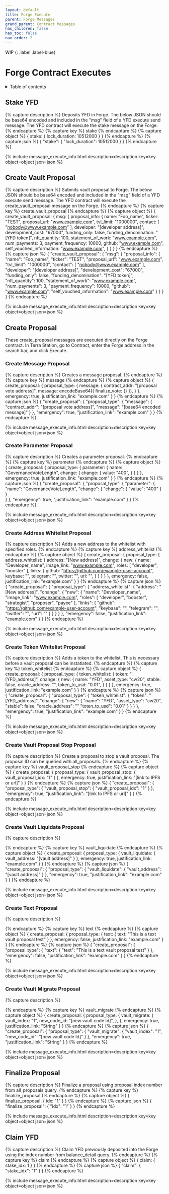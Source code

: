 ```yaml
---
layout: default
title: Forge Execute
parent: Forge Messages
grand_parent: Contract Messages
has_children: false
has_toc: false
nav_order: 2
---
```


WIP
{: .label .label-blue}

# Forge Contract Executes

<details markdown="block">
  <summary>
    Table of contents
  </summary>
  {: .text-delta }
1. TOC
{:toc}
</details>

## Stake YFD
{% capture description %}
Deposits YFD in Forge. The below JSON should be base64 encoded and included in the "msg" field of a YFD execute send message. The YFD contract will execute the stake message on the Forge. 
{% endcapture %}
{% capture key %}
stake
{% endcapture %}
{% capture object %}
{
  stake: {
      lock_duration: 10512000
  }
}
{% endcapture %}
{% capture json %}
{
  "stake": { 
    "lock_duration": 10512000 
  }
}
{% endcapture %}

{% include message_execute_info.html description=description key=key object=object json=json %}

## Create Vault Proposal
{% capture description %}
Submits vault proposal to Forge. The below JSON should be base64 encoded and included in the "msg" field of a YFD execute send message. The YFD contract will execute the create_vault_proposal message on the Forge. 
{% endcapture %}
{% capture key %}
create_vault_proposal
{% endcapture %}
{% capture object %}
{
  create_vault_proposal: {
    msg: {
      proposal_info: {
        name: "Foo_name",
        ticker: "TEST",
        proposal_url: "www.example.com",
        tvl_limit: "1000000",
        contact: [
            "nobody@www.example.com"
        ],
        developer: "[developer address]",
        development_cost: "67000",
        funding_only: false,
        funding_denomination: "[YFD token]",
        nft_quantity: 100,
        statement_of_work: "www.example.com",
        num_payments: 3,
        payment_frequency: 10000,
        github: "www.example.com",
        self_vouched_information: "www.example.com",
      }
    }
  }
}
{% endcapture %}
{% capture json %}
{
  "create_vault_proposal": {
    "msg": {
      "proposal_info": {
        "name": "Foo_name",
        "ticker": "TEST",
        "proposal_url": "www.example.com",
        "tvl_limit": "1000000",
        "contact": [
          "nobody@www.example.com"
        ],
        "developer": "[developer address]",
        "development_cost": "67000",
        "funding_only": false,
        "funding_denomination": "[YFD token]",
        "nft_quantity": 100,
        "statement_of_work": "www.example.com",
        "num_payments": 3,
        "payment_frequency": 10000,
        "github": "www.example.com",
        "self_vouched_information": "www.example.com"
      }
    }
  }
}
{% endcapture %}

{% include message_execute_info.html description=description key=key object=object json=json %}


## Create Proposal
These create_proposal messages are executed directly on the Forge contract. In Terra Station, go to Contract, enter the Forge address in the search bar, and click Execute.

### Create Message Proposal
{% capture description %}
Creates a message proposal. 
{% endcapture %}
{% capture key %}
message
{% endcapture %}
{% capture object %}
{ 
  create_proposal: {
    proposal_type: {
      message: {
        contract_addr: "[proposal vote address]",
        message: encodeBase64({ finalize_vote: {} }),
      }
    },
    emergency: true,
    justification_link: "example.com"
  } 
}
{% endcapture %}
{% capture json %}
{
  "create_proposal": {
    "proposal_type": {
      "message": {
          "contract_addr": "[proposal vote address]",
          "message": "[base64 encoded message]"
        }
    },
    "emergency": true,
    "justification_link": "example.com"
  }
}
{% endcapture %}

{% include message_execute_info.html description=description key=key object=object json=json %}


### Create Parameter Proposal
{% capture description %}
Creates a parameter proposal. 
{% endcapture %}
{% capture key %}
parameter
{% endcapture %}
{% capture object %}
{ 
  create_proposal: {
    proposal_type: {
    parameter: {
        name: "GovernanceVoteLength", 
        change: {
          change: {
              value: "400",
          }
        }
      }
    },
    emergency: true,
    justification_link: "example.com"
  } 
}
{% endcapture %}
{% capture json %}
{
  "create_proposal": {
    "proposal_type": {
        "parameter": {
          "name": "GovernanceVoteLength", 
          "change": {
            "change": {
              "value": "400"
          }
        }  
      }
    },
    "emergency": true,
    "justification_link": "example.com"
  }
}
{% endcapture %}

{% include message_execute_info.html description=description key=key object=object json=json %}


### Create Address Whitelist Proposal
{% capture description %}
Adds a new address to the whitelist with specified roles.
{% endcapture %}
{% capture key %}
address_whitelist
{% endcapture %}
{% capture object %}
{
  create_proposal: {
    proposal_type: {
      address_whitelist: {
        address: "[New address]",
        change: {
          new: {
            name: "Developer_name",
            image_link: "www.example.com",
            roles: [
              "developer",
              "booster"
            ],
            links: {
              github: "https://github.com/example-user-account",
              keybase: "",
              telegram: "",
              twitter: "",
              url: "",
            }
          }
        }
      }
    },
    emergency: false,
    justification_link: "example.com"
  }
}
{% endcapture %}
{% capture json %}
{
  "create_proposal": {
    "proposal_type": {
      "address_whitelist": {
        "address": "[New address]",
        "change": {
          "new": {
            "name": "Developer_name",
            "image_link": "www.example.com",
            "roles": [
              "developer",
              "booster",
              "strategist",
              "proposer",
              "payee"
            ],
            "links": {
              "github": "https://github.com/example-user-account",
              "keybase": "",
              "telegram": "",
              "twitter": "",
              "url": ""
            }
          }
        }
      }
    },
    "emergency": false,
    "justification_link": "example.com"
  }
}
{% endcapture %}

{% include message_execute_info.html description=description key=key object=object json=json %}


### Create Token Whitelist Proposal
{% capture description %}
Adds a token to the whitelist. This is necessary before a vault proposal can be instatiated.
{% endcapture %}
{% capture key %}
token_whitelist
{% endcapture %}
{% capture object %}
{ 
  create_proposal: {
    proposal_type: {
      token_whitelist: {
        token: "[YFD_address]",
        change: {
          new: {
            name: "YFD",
            asset_type: "cw20",
            stable: false,
            oracle_address: "",
            token_to_usd: "0.01",
          }
        }
      }
    },
    emergency: true,
    justification_link: "example.com"
  }
}
{% endcapture %}
{% capture json %}
{
  "create_proposal": {
    "proposal_type": {
      "token_whitelist": {
        "token": "[YFD_address]",
        "change": {
          "new": {
            "name": "YFD",
            "asset_type": "cw20",
            "stable": false,
            "oracle_address": ""
            "toten_to_usd": "0.01"
          }
        }
      }
    },
    "emergency": true,
    "justification_link": "example.com"
  }
}
{% endcapture %}

{% include message_execute_info.html description=description key=key object=object json=json %}


### Create Vault Proposal Stop Proposal 
{% capture description %}
Create a proposal to stop a vault proposal. The proposal ID can be queried with all_proposals. 
{% endcapture %}
{% capture key %}
vault_proposal_stop
{% endcapture %}
{% capture object %}
{
  create_proposal: {
    proposal_type: {
      vault_proposal_stop: {
        vault_proposal_idx: "1"
      }
    },
    emergency: true,
    justification_link: "[link to IPFS or url]"
  }
}
{% endcapture %}
{% capture json %}
{
  "create_proposal": {
    "proposal_type": {
      "vault_proposal_stop": {
        "vault_proposal_idx": "1"
      }
    },
    "emergency": true,
    "justification_link": "[link to IPFS or url]"
  }
}
{% endcapture %}

{% include message_execute_info.html description=description key=key object=object json=json %}


### Create Vault Liquidate Proposal
{% capture description %}

{% endcapture %}
{% capture key %}
vault_liquidate
{% endcapture %}
{% capture object %}
{ 
  create_proposal: {
    proposal_type: {
      vault_liquidate: {
        vault_address: "[vault address]"
      }
    },
    emergency: true,
    justification_link: "example.com"
  } 
}
{% endcapture %}
{% capture json %}
{
  "create_proposal": {
    "proposal_type": {
        "vault_liquidate": {
          "vault_address": "[vault address]"
      }
    },
    "emergency": true,
    "justification_link": "example.com"
  }
}
{% endcapture %}

{% include message_execute_info.html description=description key=key object=object json=json %}


### Create Text Proposal
{% capture description %}

{% endcapture %}
{% capture key %}
text
{% endcapture %}
{% capture object %}
{ 
  create_proposal: {
    proposal_type: {
       text: {
        text: "This is a text vault proposal test"
      }
    },
    emergency: false,
    justification_link: "example.com"
  } 
}
{% endcapture %}
{% capture json %}
{
  "create_proposal": {
    "proposal_type": {
      "text": {
        "text": "This is a text vault proposal test"
      }
    },
    "emergency": false,
    "justification_link": "example.com"
  }
}
{% endcapture %}

{% include message_execute_info.html description=description key=key object=object json=json %}


### Create Vault Migrate Proposal
{% capture description %}

{% endcapture %}
{% capture key %}
vault_migrate
{% endcapture %}
{% capture object %}
{
  create_proposal: {
      proposal_type: {
        vault_migrate: {
          vault_index: "1",
          new_code_id: "[new vault code Id]",
        },
      },
      emergency: true,
      justification_link: "String"
  } 
}
{% endcapture %}
{% capture json %}
{
  "create_proposal": {
    "proposal_type": {
      "vault_migrate": {
        "vault_index": "1",
        "new_code_id": "[new vault code Id]"
      }
    },
    "emergency": true,
    "justification_link": "String"
  }
}
{% endcapture %}

{% include message_execute_info.html description=description key=key object=object json=json %}


## Finalize Proposal
{% capture description %}
Finalize a proposal using proposal index number from all_proposals query. 
{% endcapture %}
{% capture key %}
finalize_proposal
{% endcapture %}
{% capture object %}
{
  finalize_proposal: {
    idx: "1"
  }
}
{% endcapture %}
{% capture json %}
{
  "finalize_proposal": {
    "idx": "1"
  }
}
{% endcapture %}

{% include message_execute_info.html description=description key=key object=object json=json %}


## Claim YFD
{% capture description %}
Claim YFD previously deposited into the Forge using the index number from balance_detail query. 
{% endcapture %}
{% capture key %}
claim
{% endcapture %}
{% capture object %}
{
  claim: {
    stake_idx: 1
  }
}
{% endcapture %}
{% capture json %}
{
  "claim": {
    "stake_idx": "1"
  }
}
{% endcapture %}

{% include message_execute_info.html description=description key=key object=object json=json %}
